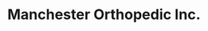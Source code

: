 ---
title: "Manchester Orthopedic Inc."
url: /middletown/manchester-orthopedic-inc/
shop: medical supply
---